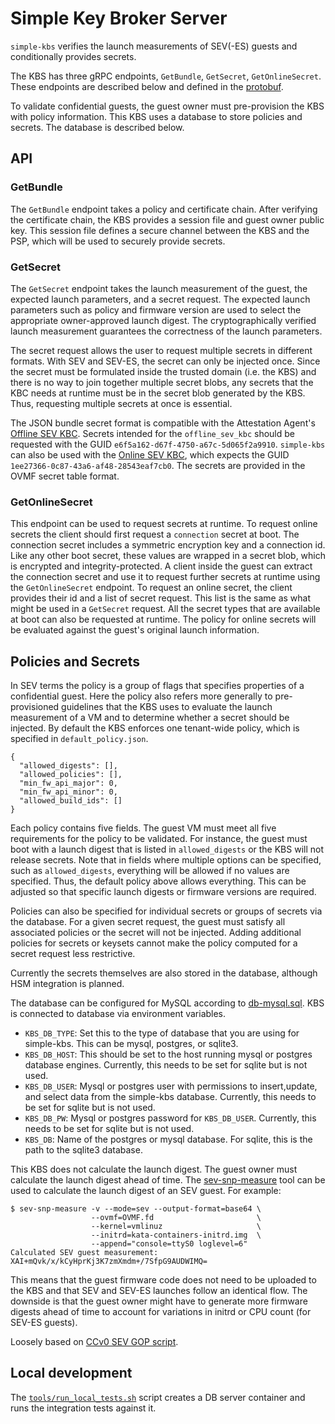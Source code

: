 # Simple Key Broker Server

`simple-kbs` verifies the launch measurements of SEV(-ES) guests and conditionally provides secrets.

The KBS has three gRPC endpoints, `GetBundle`, `GetSecret`, `GetOnlineSecret`.
These endpoints are described below and defined in the [protobuf](src/grpc/keybroker.proto).

To validate confidential guests, the guest owner must pre-provision the KBS
with policy information. This KBS uses a database to store policies and secrets.
The database is described below.

## API

### GetBundle
The `GetBundle` endpoint takes a policy and certificate chain.
After verifying the certificate chain, the KBS provides a session file and guest owner public key.
This session file defines a secure channel between the KBS and the PSP, which will be used to securely provide secrets.

### GetSecret
The `GetSecret` endpoint takes the launch measurement of the guest, the expected launch parameters, and a secret request.
The expected launch parameters such as policy and firmware version are used to select the appropriate owner-approved launch digest.
The cryptographically verified launch measurement guarantees the correctness of the launch parameters.

The secret request allows the user to request multiple secrets in different formats.
With SEV and SEV-ES, the secret can only be injected once.
Since the secret must be formulated inside the trusted domain (i.e. the KBS) and there is no way to join together multiple secret blobs, any secrets that the KBC needs at runtime must be in the secret blob generated by the KBS.
Thus, requesting multiple secrets at once is essential.

The JSON bundle secret format is compatible with the Attestation Agent's [Offline SEV KBC](https://github.com/confidential-containers/attestation-agent/blob/main/src/kbc_modules/offline_sev_kbc/README.md).
Secrets intended for the `offline_sev_kbc` should be requested with the GUID `e6f5a162-d67f-4750-a67c-5d065f2a9910`.
`simple-kbs` can also be used with the [Online SEV KBC](https://github.com/confidential-containers/attestation-agent/blob/main/src/kbc_modules/online_sev_kbc/README.md), which expects the GUID `1ee27366-0c87-43a6-af48-28543eaf7cb0`.
The secrets are provided in the OVMF secret table format.

### GetOnlineSecret

This endpoint can be used to request secrets at runtime.
To request online secrets the client should first request a `connection` secret at boot.
The connection secret includes a symmetric encryption key and a connection id.
Like any other boot secret, these values are wrapped in a secret blob, which is encrypted and integrity-protected.
A client inside the guest can extract the connection secret and use it to request further secrets at runtime using the `GetOnlineSecret` endpoint.
To request an online secret, the client provides their id and a list of secret request.
This list is the same as what might be used in a `GetSecret` request.
All the secret types that are available at boot can also be requested at runtime.
The policy for online secrets will be evaluated against the guest's original launch information.


## Policies and Secrets

In SEV terms the policy is a group of flags that specifies properties of a confidential guest.
Here the policy also refers more generally to pre-provisioned guidelines that the KBS uses to evaluate the launch measurement of a VM and to determine whether a secret should be injected.
By default the KBS enforces one tenant-wide policy, which is specified in `default_policy.json`.
```
{
  "allowed_digests": [],
  "allowed_policies": [],
  "min_fw_api_major": 0,
  "min_fw_api_minor": 0,
  "allowed_build_ids": []
}
```
Each policy contains five fields.
The guest VM must meet all five requirements for the policy to be validated.
For instance, the guest must boot with a launch digest that is listed in `allowed_digests` or the KBS will not release secrets.
Note that in fields where multiple options can be specified, such as `allowed_digests`, everything will be allowed if no values are specified.
Thus, the default policy above allows everything.
This can be adjusted so that specific launch digests or firmware versions are required.

Policies can also be specified for individual secrets or groups of secrets via the database.
For a given secret request, the guest must satisfy all associated policies or the secret will not be injected.
Adding additional policies for secrets or keysets cannot make the policy computed for a secret request less restrictive.

Currently the secrets themselves are also stored in the database, although HSM integration is planned.

The database can be configured for MySQL according to [db-mysql.sql](./db-mysql.sql).
KBS is connected to database via environment variables.
* `KBS_DB_TYPE`: Set this to the type of database that you are using for simple-kbs.  This can be mysql, postgres, or sqlite3.
* `KBS_DB_HOST`: This should be set to the host running mysql or postgres database engines. Currently, this needs to be set for sqlite but is not used.
* `KBS_DB_USER`: Mysql or postgres user with permissions to insert,update, and select data from the simple-kbs database. Currently, this needs to be set for sqlite but is not used.
* `KBS_DB_PW`: Mysql or postgres password for `KBS_DB_USER`.  Currently, this needs to be set for sqlite but is not used.
* `KBS_DB`: Name of the postgres or mysql database.  For sqlite, this is the path to the sqlite3 database.

This KBS does not calculate the launch digest. The guest owner must calculate the launch digest ahead of time.
The [sev-snp-measure](https://github.com/IBM/sev-snp-measure) tool can be used to calculate the launch digest of an SEV guest. For example:

    $ sev-snp-measure -v --mode=sev --output-format=base64 \
                      --ovmf=OVMF.fd                       \
                      --kernel=vmlinuz                     \
                      --initrd=kata-containers-initrd.img  \
                      --append="console=ttyS0 loglevel=6"
    Calculated SEV guest measurement: XAI+mQvk/x/kCyHprKj3K7zmXmdm+/7SfpG9AUDWIMQ=

This means that the guest firmware code does not need to be uploaded to the KBS and that SEV and SEV-ES launches follow an identical flow.
The downside is that the guest owner might have to generate more firmware digests ahead of time to account for variations in initrd or CPU count (for SEV-ES guests).

Loosely based on [CCv0 SEV GOP script](https://github.com/confidential-containers-demo/scripts/tree/main/guest-owner-proxy).

## Local development

The [`tools/run_local_tests.sh`](tools/run_local_tests.sh) script creates a DB
server container and runs the integration tests against it.
